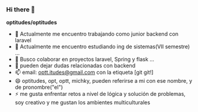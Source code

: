 ### Hi there 👋


**optitudes/optitudes**



- 🔭 Actualmente me encuentro trabajando como junior backend con laravel
- 🌱 Actualmente me encuentro estudiando ing de sistemas(VII semestre) ...
- 👯 Busco colaborar en proyectos laravel, Spring y flask ...
- 💬 pueden dejar dudas relacionadas con backend
- 📫 email: optt.itudes@gmail.com con la etiqueta [git git!]
- 😄 optitudes, opt, optt, michky, pueden referirse a mi con ese nombre, y de pronombre("el")
- ⚡ me gusta enfrentar retos a nivel de lógica y solución de problemas, soy creativo y me gustan los ambientes multiculturales
